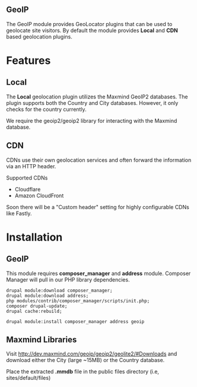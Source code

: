 GeoIP
-----

The GeoIP module provides GeoLocator plugins that can be used to geolocate site visitors. By default the module provides **Local** and **CDN** based geolocation plugins.

# Features

## Local

The **Local** geolocation plugin utilizes the Maxmind GeoIP2 databases. The plugin supports both the Country and City databases. However, it only checks for the country currently.

We require the geoip2/geoip2 library for interacting with the Maxmind database.

## CDN

CDNs use their own geolocation services and often forward the information via an HTTP header.

Supported CDNs
* Cloudflare
* Amazon CloudFront

Soon there will be a "Custom header" setting for highly configurable CDNs like Fastly.

# Installation

## GeoIP

This module requires **composer_manager** and **address** module. Composer Manager will pull in our PHP library dependencies.

````
drupal module:download composer_manager;
drupal module:download address;
php modules/contrib/composer_manager/scripts/init.php;
composer drupal-update;
drupal cache:rebuild;

drupal module:install composer_manager address geoip
````

## Maxmind Libraries

Visit http://dev.maxmind.com/geoip/geoip2/geolite2/#Downloads and download either the City (large ~15MB) or the Country database.

Place the extracted **.mmdb** file in the public files directory (i.e, sites/default/files)

